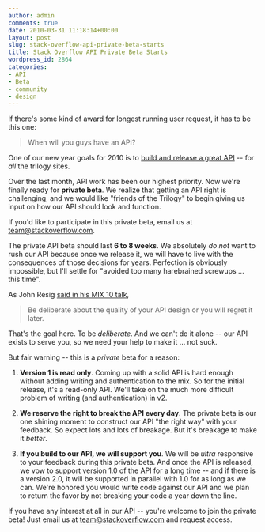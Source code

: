 ```yaml
---
author: admin
comments: true
date: 2010-03-31 11:18:14+00:00
layout: post
slug: stack-overflow-api-private-beta-starts
title: Stack Overflow API Private Beta Starts
wordpress_id: 2864
categories:
- API
- Beta
- community
- design
---
```



If there's some kind of award for longest running user request, it has to be this one:





<blockquote>
When will you guys have an API?
</blockquote>





One of our new year goals for 2010 is to [build and release a great API](http://blog.stackoverflow.com/2010/01/what-would-a-stack-overflow-api-look-like/) -- for _all_ the trilogy sites.



Over the last month, API work has been our highest priority. Now we're finally ready for **private beta**. We realize that getting an API right is challenging, and we would like "friends of the Trilogy" to begin giving us input on how our API should look and function.



If you'd like to participate in this private beta, email us at [team@stackoverflow.com](mailto:team@stackoverflow.com).



The private API beta should last **6 to 8 weeks**. We absolutely _do not_ want to rush our API because once we release it, we will have to live with the consequences of those decisions for years. Perfection is obviously impossible, but I'll settle for "avoided too many harebrained screwups ... this time".



As John Resig [said in his MIX 10 talk](http://live.visitmix.com/MIX10/Sessions/EX36),





<blockquote>
Be deliberate about the quality of your API design or you will regret it later.
</blockquote>





That's the goal here. To be _deliberate_. And we can't do it alone -- our API exists to serve you, so we need your help to make it ... not suck.



But fair warning -- this is a _private_ beta for a reason:







  1. **Version 1 is read only**. Coming up with a solid API is hard enough without adding writing and authentication to the mix. So for the initial release, it's a read-only API. We'll take on the much more difficult problem of writing (and authentication) in v2.

  2. **We reserve the right to break the API every day**. The private beta is our one shining moment to construct our API "the right way" with your feedback. So expect lots and lots of breakage. But it's breakage to make it _better_.

  3. **If you build to our API, we will support you**. We will be _ultra_ responsive to your feedback during this private beta. And once the API is released, we vow to support version 1.0 of the API for a long time -- and if there is a version 2.0, it will be supported in parallel with 1.0 for as long as we can. We're honored you would write code against our API and we plan to return the favor by not breaking your code a year down the line.




If you have any interest at all in our API -- you're welcome to join the private beta! Just email us at [team@stackoverflow.com](mailto:team@stackoverflow.com) and request access.

